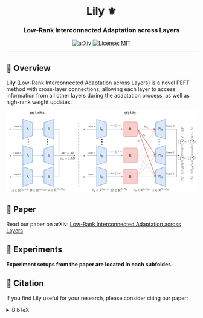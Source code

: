<div align="center">

# Lily ⚜️

### Low-Rank Interconnected Adaptation across Layers

[![arXiv](https://img.shields.io/badge/arXiv-2407.09946-b31b1b.svg)](https://arxiv.org/abs/2407.09946)
[![License: MIT](https://img.shields.io/badge/License-MIT-yellow.svg)](https://opensource.org/licenses/MIT)

</div>

---

## 📌 Overview

**Lily** (Low-Rank Interconnected Adaptation across Layers) is a novel PEFT method with cross-layer connections, allowing each layer to access information from all other layers during the adaptation process, as well as high-rank weight updates.

<p align="center">
  <img src="image.png" alt="Lily Method Overview" width="800px"/>
</p>

## 📄 Paper
Read our paper on arXiv: [Low-Rank Interconnected Adaptation across Layers](https://arxiv.org/abs/2407.09946)

## 🧪 Experiments
**Experiment setups from the paper are located in each subfolder.**

## 📝 Citation
If you find Lily useful for your research, please consider citing our paper:

<details>
<summary>BibTeX</summary>
```
@misc{zhong2024lowrankinterconnectedadaptationlayers,
      title={Low-Rank Interconnected Adaptation across Layers}, 
      author={Yibo Zhong and Yao Zhou},
      year={2024},
      eprint={2407.09946},
      archivePrefix={arXiv},
      primaryClass={cs.CV},
      url={https://arxiv.org/abs/2407.09946}, 
}
```
</details>